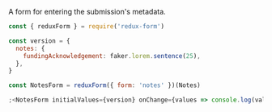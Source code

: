 A form for entering the submission's metadata.

```js
const { reduxForm } = require('redux-form')

const version = {
  notes: {
    fundingAcknowledgement: faker.lorem.sentence(25),
  },
}

const NotesForm = reduxForm({ form: 'notes' })(Notes)

;<NotesForm initialValues={version} onChange={values => console.log(values)} />
```
